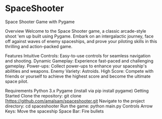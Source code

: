 # SpaceShooter
Space Shooter Game with Pygame

Overview
Welcome to the Space Shooter game, a classic arcade-style shoot 'em up built using Pygame. Embark on an intergalactic journey, face off against waves of enemy spaceships, and prove your piloting skills in this thrilling and action-packed game.

Features
Intuitive Controls: Easy-to-use controls for seamless navigation and shooting.
Dynamic Gameplay: Experience fast-paced and challenging gameplay.
Power-ups: Collect power-ups to enhance your spaceship's abilities and weapons.
Enemy Variety: Astroids.
High Score: Compete with friends or yourself to achieve the highest score and become the ultimate space pilot.

Requirements
Python 3.x
Pygame (install via pip install pygame)
Getting Started
Clone the repository: git clone [https://github.com/amalsam/spaceshooter.git
Navigate to the project directory: cd spaceshooter
Run the game: python main.py
Controls
Arrow Keys: Move the spaceship
Space Bar: Fire bullets

